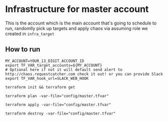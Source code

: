 # Infrastructure for master account

This is the account which is the main account that's going to schedule to run, randomlly pick up targets and apply chaos via assuming role we created in `infra_target`

## How to run

```
MY_ACCOUNT=YOUR_13_DIGIT_ACCOUNT_ID
export TF_VAR_target_accounts=${MY_ACCOUNT}
# Optional here if not it will default send alert to http://chaos.requestcatcher.com check it out! or you can provide Slack
export TF_VAR_hook_url=SLACK_WEB_HOOK

terraform init && terraform get

terraform plan -var-file="config/master.tfvar"

terraform apply -var-file="config/master.tfvar" 

terraform destroy -var-file="config/master.tfvar" 
```
